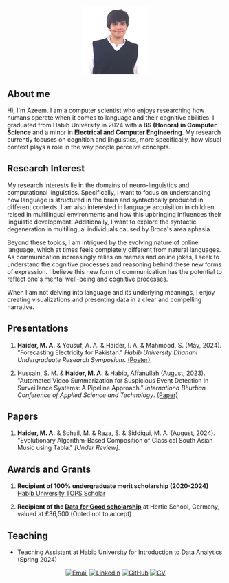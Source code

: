 <p align="center">
  <img src="Azeem.jpg" alt="Profile Picture" width="150">
</p>

## About me

Hi, I'm Azeem. I am a computer scientist who enjoys researching how humans operate when it comes to language and their cognitive abilities. I graduated from Habib University in 2024 with a **BS (Honors) in Computer Science** and a minor in **Electrical and Computer Engineering**. My research currently focuses on cognition and linguistics, more specifically, how visual context plays a role in the way people perceive concepts.

## Research Interest

My research interests lie in the domains of neuro-linguistics and computational linguistics. Specifically, I want to focus on understanding how language is structured in the brain and syntactically produced in different contexts. I am also interested in language acquisition in children raised in multilingual environments and how this upbringing influences their linguistic development. Additionally, I want to explore the syntactic degeneration in multilingual individuals caused by Broca's area aphasia.

Beyond these topics, I am intrigued by the evolving nature of online language, which at times feels completely different from natural languages. As communication increasingly relies on memes and online jokes, I seek to understand the cognitive processes and reasoning behind these new forms of expression. I believe this new form of communication has the potential to reflect one's mental well-being and cognitive processes.

When I am not delving into language and its underlying meanings, I enjoy creating visualizations and presenting data in a clear and compelling narrative.

## Presentations

1. **Haider, M. A.** & Yousuf, A. A. & Haider, I. A. & Mahmood, S. (May, 2024). "Forecasting Electricity for Pakistan." *Habib University Dhanani Undergraduate Research Symposium*. [(Poster)](https://drive.google.com/file/d/1_Skc__z9kV9kZbt7JCCWqxnovz6k2ltD/view?usp=sharing)

2. Hussain, S. M. & **Haider, M. A.** & Habib, Affanullah (August, 2023). "Automated Video Summarization for Suspicious Event Detection in Surveillance Systems: A Pipeline Approach." *Internationa Bhurban Conference of Applied Science and Technology*. [(Paper)](https://drive.google.com/file/d/1jjZel8WgHdKBBNHmhf3zk_vZT2q8ZVp_/view?usp=sharing)

## Papers

1. **Haider, M. A.** & Sohail, M. & Raza, S. & Siddiqui, M. A. (August, 2024). "Evolutionary Algorithm-Based Composition of Classical South Asian Music using Tabla." *[Under Review]*.

## Awards and Grants

1. **Recipient of 100% undergraduate merit scholarship (2020-2024)** [Habib University TOPS Scholar](https://habib.edu.pk/admissions/hutops/)

2. **Recipient of the [Data for Good scholarship](https://www.hertie-school.org/en/study/data-for-good-scholarship)** at Hertie School, Germany, valued at £36,500 (Opted not to accept)

## Teaching

- Teaching Assistant at Habib University for Introduction to Data Analytics (Spring 2024)

<p align="center">
  <a href="mailto:haiderazeem27@gmail.com"><img src="https://img.shields.io/badge/Email-haiderazeem27%40gmail.com-blue" alt="Email"></a>
  <a href="https://www.linkedin.com/in/muhammad-azeem-haider" target="_blank"><img src="https://img.shields.io/badge/LinkedIn-M.%20Azeem%20Haider-blue?logo=linkedin" alt="LinkedIn"></a>
  <a href="https://github.com/muhammadazeemhaider" target="_blank"><img src="https://img.shields.io/badge/GitHub-muhammadazeemhaider-black?logo=github" alt="GitHub"></a>
  <a href="https://drive.google.com/file/d/1oNtSAXRflM3w3z5oduQdvvi6odybxqBO/view?usp=sharing" target="_blank"><img src="https://img.shields.io/badge/CV-View%20CV-green?logo=googledrive" alt="CV"></a>
</p>
